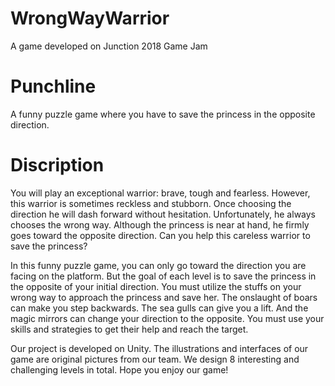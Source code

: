 # WrongWayWarrior
A game developed on Junction 2018 Game Jam

# Punchline
A funny puzzle game where you have to save the princess in the opposite direction.

# Discription
You will play an exceptional warrior: brave, tough and fearless. However, this warrior is sometimes reckless and stubborn. Once  choosing the direction he will dash forward without hesitation. Unfortunately, he always chooses the wrong way. Although the princess is near at hand, he firmly goes toward the opposite direction. Can you help this careless warrior to save the princess?

In this funny puzzle game, you can only go toward the direction you are facing on the platform. But the goal of each level is to save the princess in the opposite of your initial direction. You  must utilize the stuffs on your wrong way to approach the princess and save her. The onslaught of boars can make you step backwards. The sea gulls can give you a lift. And the magic mirrors can change your direction to the opposite.  You must use your skills and strategies to get their help and reach the target. 

Our project is developed on Unity. The illustrations and interfaces of our game are original pictures from our team. We design 8 interesting and challenging levels in total. Hope you enjoy our game!
